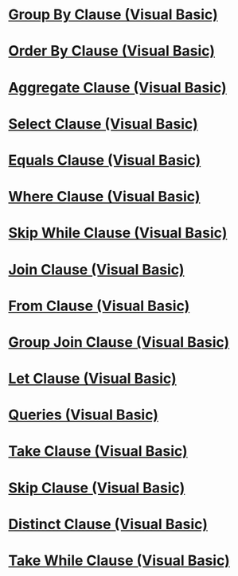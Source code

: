 # [Group By Clause (Visual Basic)](group-by-clause.md)
# [Order By Clause (Visual Basic)](order-by-clause.md)
# [Aggregate Clause (Visual Basic)](aggregate-clause.md)
# [Select Clause (Visual Basic)](select-clause.md)
# [Equals Clause (Visual Basic)](equals-clause.md)
# [Where Clause (Visual Basic)](where-clause.md)
# [Skip While Clause (Visual Basic)](skip-while-clause.md)
# [Join Clause (Visual Basic)](join-clause.md)
# [From Clause (Visual Basic)](from-clause.md)
# [Group Join Clause (Visual Basic)](group-join-clause.md)
# [Let Clause (Visual Basic)](let-clause.md)
# [Queries (Visual Basic)](queries.md)
# [Take Clause (Visual Basic)](take-clause.md)
# [Skip Clause (Visual Basic)](skip-clause.md)
# [Distinct Clause (Visual Basic)](distinct-clause.md)
# [Take While Clause (Visual Basic)](take-while-clause.md)
